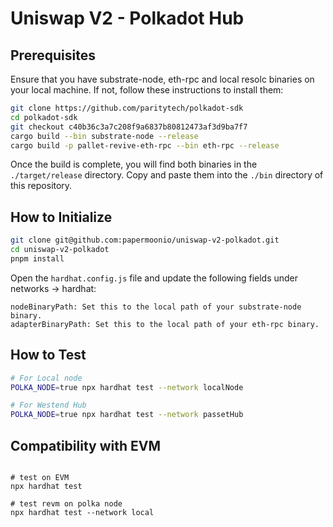 # Uniswap V2 - Polkadot Hub

## Prerequisites

Ensure that you have substrate-node, eth-rpc and local resolc binaries on your local machine. If not, follow these instructions to install them:

```bash
git clone https://github.com/paritytech/polkadot-sdk
cd polkadot-sdk
git checkout c40b36c3a7c208f9a6837b80812473af3d9ba7f7
cargo build --bin substrate-node --release
cargo build -p pallet-revive-eth-rpc --bin eth-rpc --release
```

Once the build is complete, you will find both binaries in the `./target/release` directory. Copy and paste them into the `./bin` directory of this repository.

## How to Initialize

```bash
git clone git@github.com:papermoonio/uniswap-v2-polkadot.git
cd uniswap-v2-polkadot
pnpm install
```

Open the `hardhat.config.js` file and update the following fields under networks -> hardhat:

```
nodeBinaryPath: Set this to the local path of your substrate-node binary.
adapterBinaryPath: Set this to the local path of your eth-rpc binary.
```

## How to Test

```bash
# For Local node
POLKA_NODE=true npx hardhat test --network localNode

# For Westend Hub
POLKA_NODE=true npx hardhat test --network passetHub
```

## Compatibility with EVM

```

# test on EVM
npx hardhat test

# test revm on polka node
npx hardhat test --network local
```
